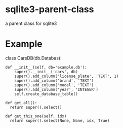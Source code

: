 # sqlite3-parent-class
a parent class for sqlite3

# Example
class CarsDB(db.Databas):
	
	def __init__(self, db='example.db'):
		super().__init__('cars', db)
		super().add_column('license_plate', 'TEXT', 1)
		super().add_column('brand', 'TEXT')
		super().add_column('model', 'TEXT')
		super().add_column('year', 'INTEGER')
		self.create_database_table()
    
	def get_all():
      return super().select()
	  
	def get_this_one(self, idx)
      return super().select(None, None, idx, True)
